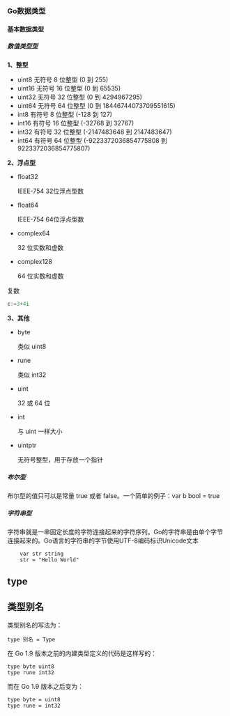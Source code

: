 ### Go数据类型

#### 基本数据类型

##### 数值类型型

**1、整型**

- uint8 无符号 8 位整型 (0 到 255)
- uint16 无符号 16 位整型 (0 到 65535)
- uint32 无符号 32 位整型 (0 到 4294967295)
- uint64 无符号 64 位整型 (0 到 18446744073709551615)
- int8 有符号 8 位整型 (-128 到 127)
- int16 有符号 16 位整型 (-32768 到 32767)
- int32 有符号 32 位整型 (-2147483648 到 2147483647)
- int64 有符号 64 位整型 (-9223372036854775808 到 9223372036854775807)

**2、浮点型**

- float32

  IEEE-754 32位浮点型数

- float64

  IEEE-754 64位浮点型数

- complex64

  32 位实数和虚数

- complex128

  64 位实数和虚数

复数

```go
c:=3+4i
```



**3、其他**

- byte

  类似 uint8

- rune

  类似 int32

- uint

  32 或 64 位

- int

  与 uint 一样大小

- uintptr

  无符号整型，用于存放一个指针

##### 布尔型

布尔型的值只可以是常量 true 或者 false。一个简单的例子：var b bool = true

##### 字符串型

字符串就是一串固定长度的字符连接起来的字符序列。Go的字符串是由单个字节连接起来的。Go语言的字符串的字节使用UTF-8编码标识Unicode文本

```
	var str string
	str = "Hello World"
```

## type

## 类型别名

类型别名的写法为：

```
type 别名 = Type
```



在 Go 1.9 版本之前的内建类型定义的代码是这样写的：

```
type byte uint8
type rune int32
```

而在 Go 1.9 版本之后变为：

```
type byte = uint8
type rune = int32
```

